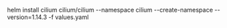 helm install cilium cilium/cilium --namespace cilium --create-namespace --version=1.14.3 -f values.yaml
